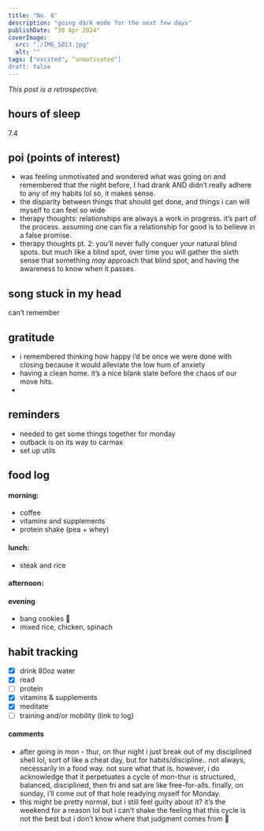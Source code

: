 ```yaml
---
title: "No. 6"
description: "going dark mode for the next few days"
publishDate: “30 Apr 2024"
coverImage:
  src: "./IMG_5013.jpg"
  alt: ""
tags: ["excited", “unmotivated"]
draft: false
---
```


_This post is a retrospective._

## hours of sleep

7.4

## poi (points of interest)

- was feeling unmotivated and wondered what was going on and remembered that the night before, I had drank AND didn’t really adhere to any of my habits lol so, it makes sense.
- the disparity between things that should get done, and things i can will myself to can feel so wide
- therapy thoughts: relationships are always a work in progress. it’s part of the process. assuming one can fix a relationship for good is to believe in a false promise.
- therapy thoughts pt. 2: you’ll never fully conquer your natural blind spots. but much like a blind spot, over time you will gather the sixth sense that something _may_ approach that blind spot, and having the awareness to know when it passes.

## song stuck in my head

can’t remember

## gratitude

- i remembered thinking how happy i’d be once we were done with closing because it would alleviate the low hum of anxiety
- having a clean home. it’s a nice blank slate before the chaos of our move hits.
-

## reminders

- needed to get some things together for monday
- outback is on its way to carmax
- set up utils

## food log

#### morning:

- coffee
- vitamins and supplements
- protein shake (pea + whey)

#### lunch:

- steak and rice

#### afternoon:

#### evening

- bang cookies 🤤
- mixed rice, chicken, spinach

## habit tracking

- [x] drink 80oz water
- [x] read
- [ ] protein
- [x] vitamins & supplements
- [x] meditate
- [ ] training and/or mobility (link to log)

#### comments

- after going in mon - thur, on thur night i just break out of my disciplined shell lol, sort of like a cheat day, but for habits/discipline.. not always, necessarily in a food way. not sure what that is. however, i do acknowledge that it perpetuates a cycle of mon-thur is structured, balanced, disciplined, then fri and sat are like free-for-alls. finally, on sunday, i’ll come out of that hole readying myself for Monday.
- this might be pretty normal, but i still feel guilty about it? it’s the weekend for a reason lol but i can’t shake the feeling that this cycle is not the best but i don’t know where that judgment comes from 🤔
